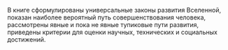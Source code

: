 <!--2024-10-05 15:36:18-->
В книге сформулированы универсальные законы развития Вселенной, показан наиболее вероятный путь совершенствования человека, рассмотрены явные и пока не явные тупиковые пути развития, приведены критерии для оценки научных, технических и социальных достижений.